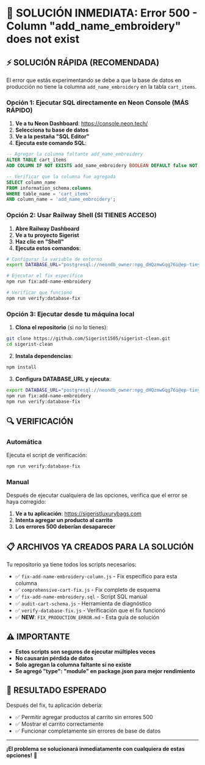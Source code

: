 # 🚨 SOLUCIÓN INMEDIATA: Error 500 - Column "add_name_embroidery" does not exist

## ⚡ SOLUCIÓN RÁPIDA (RECOMENDADA)

El error que estás experimentando se debe a que la base de datos en producción no tiene la columna `add_name_embroidery` en la tabla `cart_items`. 

### Opción 1: Ejecutar SQL directamente en Neon Console (MÁS RÁPIDO)

1. **Ve a tu Neon Dashboard**: https://console.neon.tech/
2. **Selecciona tu base de datos**
3. **Ve a la pestaña "SQL Editor"**
4. **Ejecuta este comando SQL**:

```sql
-- Agregar la columna faltante add_name_embroidery
ALTER TABLE cart_items 
ADD COLUMN IF NOT EXISTS add_name_embroidery BOOLEAN DEFAULT false NOT NULL;

-- Verificar que la columna fue agregada
SELECT column_name 
FROM information_schema.columns 
WHERE table_name = 'cart_items' 
AND column_name = 'add_name_embroidery';
```

### Opción 2: Usar Railway Shell (SI TIENES ACCESO)

1. **Abre Railway Dashboard**
2. **Ve a tu proyecto Sigerist**
3. **Haz clic en "Shell"**
4. **Ejecuta estos comandos**:

```bash
# Configurar la variable de entorno
export DATABASE_URL="postgresql://neondb_owner:npg_dHQzmwGqg76i@ep-tiny-truth-ae8g45rg-pooler.c-2.us-east-2.aws.neon.tech/neondb?sslmode=require&channel_binding=require"

# Ejecutar el fix específico
npm run fix:add-name-embroidery

# Verificar que funcionó
npm run verify:database-fix
```

### Opción 3: Ejecutar desde tu máquina local

1. **Clona el repositorio** (si no lo tienes):
```bash
git clone https://github.com/Sigerist1505/sigerist-clean.git
cd sigerist-clean
```

2. **Instala dependencias**:
```bash
npm install
```

3. **Configura DATABASE_URL y ejecuta**:
```bash
export DATABASE_URL="postgresql://neondb_owner:npg_dHQzmwGqg76i@ep-tiny-truth-ae8g45rg-pooler.c-2.us-east-2.aws.neon.tech/neondb?sslmode=require&channel_binding=require"
npm run fix:add-name-embroidery
npm run verify:database-fix
```

## 🔍 VERIFICACIÓN

### Automática
Ejecuta el script de verificación:
```bash
npm run verify:database-fix
```

### Manual
Después de ejecutar cualquiera de las opciones, verifica que el error se haya corregido:

1. **Ve a tu aplicación**: https://sigeristluxurybags.com
2. **Intenta agregar un producto al carrito**
3. **Los errores 500 deberían desaparecer**

## 📋 ARCHIVOS YA CREADOS PARA LA SOLUCIÓN

Tu repositorio ya tiene todos los scripts necesarios:

- ✅ `fix-add-name-embroidery-column.js` - Fix específico para esta columna
- ✅ `comprehensive-cart-fix.js` - Fix completo de esquema
- ✅ `fix-add-name-embroidery.sql` - Script SQL manual
- ✅ `audit-cart-schema.js` - Herramienta de diagnóstico
- ✅ `verify-database-fix.js` - Verificación que el fix funcionó
- ✅ **NEW**: `FIX_PRODUCTION_ERROR.md` - Esta guía de solución

## ⚠️ IMPORTANTE

- **Estos scripts son seguros de ejecutar múltiples veces**
- **No causarán pérdida de datos**
- **Solo agregan la columna faltante si no existe**
- **Se agregó "type": "module" en package.json para mejor rendimiento**

## 🚀 RESULTADO ESPERADO

Después del fix, tu aplicación debería:
- ✅ Permitir agregar productos al carrito sin errores 500
- ✅ Mostrar el carrito correctamente
- ✅ Funcionar completamente sin errores de base de datos

---

**¡El problema se solucionará inmediatamente con cualquiera de estas opciones!** 🎉